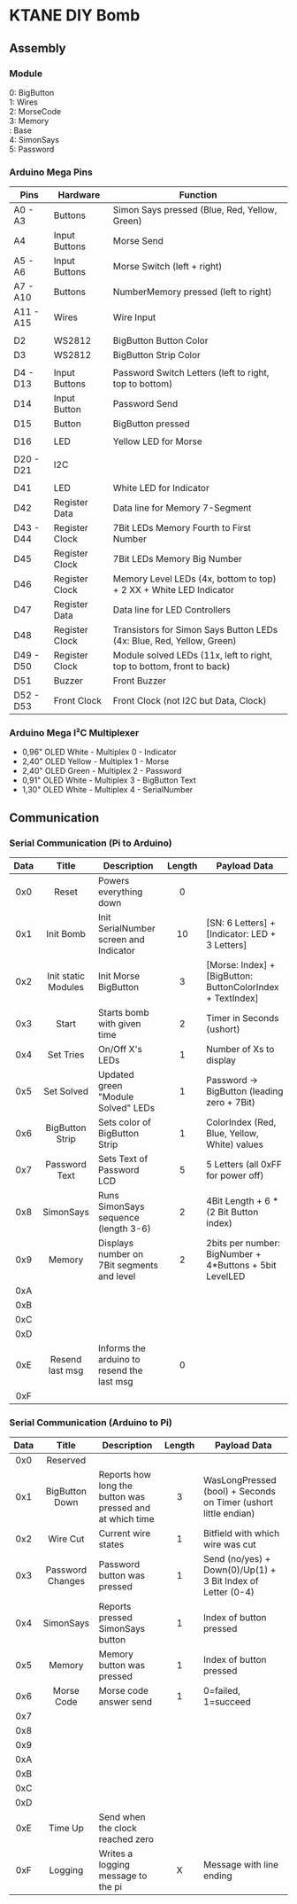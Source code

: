 # KTANE DIY Bomb

## Assembly

### Module

0: BigButton  
1: Wires  
2: MorseCode  
3: Memory  
 : Base  
4: SimonSays  
5: Password  

### Arduino Mega Pins

| Pins      | Hardware       | Function                                                              |
|-----------|----------------|-----------------------------------------------------------------------|
| A0  - A3  | Buttons        | Simon Says pressed (Blue, Red, Yellow, Green)                         |
| A4        | Input Buttons  | Morse Send                                                            |
| A5  - A6  | Input Buttons  | Morse Switch (left + right)                                           |
| A7  - A10 | Buttons        | NumberMemory pressed (left to right)                                  |
| A11 - A15 | Wires          | Wire Input                                                            |
|           |                |                                                                       |
| D2        | WS2812         | BigButton Button Color                                                |
| D3        | WS2812         | BigButton Strip Color                                                 |
|           |                |                                                                       |
| D4 - D13  | Input Buttons  | Password Switch Letters (left to right, top to bottom)                |
| D14       | Input Button   | Password Send                                                         |
| D15       | Button         | BigButton pressed                                                     |
|           |                |                                                                       |
| D16       | LED            | Yellow LED for Morse                                                  |
|           |                |                                                                       |
| D20 - D21 | I2C            |                                                                       |
|           |                |                                                                       |
| D41       | LED            | White LED for Indicator                                               |
| D42       | Register Data  | Data line for Memory 7-Segment                                        |
| D43 - D44 | Register Clock | 7Bit LEDs Memory Fourth to First Number                               |
| D45       | Register Clock | 7Bit LEDs Memory Big Number                                           |
| D46       | Register Clock | Memory Level LEDs (4x, bottom to top) + 2 XX + White LED Indicator    |
| D47       | Register Data  | Data line for LED Controllers                                         |
| D48       | Register Clock | Transistors for Simon Says Button LEDs (4x: Blue, Red, Yellow, Green) |
| D49 - D50 | Register Clock | Module solved LEDs (11x, left to right, top to bottom, front to back) |
| D51       | Buzzer         | Front Buzzer                                                          |
| D52 - D53 | Front Clock    | Front Clock (not I2C but Data, Clock)                                 |

### Arduino Mega I²C Multiplexer

- 0,96" OLED White  - Multiplex 0 - Indicator
- 2,40" OLED Yellow - Multiplex 1 - Morse
- 2,40" OLED Green  - Multiplex 2 - Password
- 0,91" OLED White  - Multiplex 3 - BigButton Text
- 1,30" OLED White  - Multiplex 4 - SerialNumber

## Communication

### Serial Communication (Pi to Arduino)

| Data |        Title        | Description                                | Length | Payload Data                                               |
|:----:|:-------------------:|--------------------------------------------|:------:|------------------------------------------------------------|
| 0x0  |        Reset        | Powers everything down                     |   0    |                                                            |
| 0x1  |      Init Bomb      | Init SerialNumber screen and Indicator     |   10   | [SN: 6 Letters] + [Indicator: LED + 3 Letters]             |
| 0x2  | Init static Modules | Init Morse BigButton                       |   3    | [Morse: Index] + [BigButton: ButtonColorIndex + TextIndex] |
| 0x3  |        Start        | Starts bomb with given time                |   2    | Timer in Seconds (ushort)                                  |
| 0x4  |      Set Tries      | On/Off X's LEDs                            |   1    | Number of Xs to display                                    |
| 0x5  |     Set Solved      | Updated green "Module Solved" LEDs         |   1    | Password -> BigButton (leading zero + 7Bit)                |
| 0x6  |   BigButton Strip   | Sets color of BigButton Strip              |   1    | ColorIndex (Red, Blue, Yellow, White) values               |
| 0x7  |    Password Text    | Sets Text of Password LCD                  |   5    | 5 Letters (all 0xFF for power off)                         |
| 0x8  |      SimonSays      | Runs SimonSays sequence (length 3-6)       |   2    | 4Bit Length + 6 * (2 Bit Button index)                     |
| 0x9  |       Memory        | Displays number on 7Bit segments and level |   2    | 2bits per number: BigNumber + 4*Buttons + 5bit LevelLED    |
| 0xA  |                     |                                            |        |                                                            |
| 0xB  |                     |                                            |        |                                                            |
| 0xC  |                     |                                            |        |                                                            |
| 0xD  |                     |                                            |        |                                                            |
| 0xE  |   Resend last msg   | Informs the arduino to resend the last msg |   0    |                                                            |
| 0xF  |                     |                                            |        |                                                            |

### Serial Communication (Arduino to Pi)

| Data |      Title       | Description                                               | Length | Payload Data                                                    |
|:----:|:----------------:|-----------------------------------------------------------|:------:|-----------------------------------------------------------------|
| 0x0  |     Reserved     |                                                           |        |                                                                 |
| 0x1  |  BigButton Down  | Reports how long the button was pressed and at which time |   3    | WasLongPressed (bool) + Seconds on Timer (ushort little endian) |
| 0x2  |     Wire Cut     | Current wire states                                       |   1    | Bitfield with which wire was cut                                |
| 0x3  | Password Changes | Password button was pressed                               |   1    | Send (no/yes) + Down(0)/Up(1) + 3 Bit Index of Letter (0-4)     |
| 0x4  |    SimonSays     | Reports pressed SimonSays button                          |   1    | Index of button pressed                                         |
| 0x5  |      Memory      | Memory button was pressed                                 |   1    | Index of button pressed                                         |
| 0x6  |    Morse Code    | Morse code answer send                                    |   1    | 0=failed, 1=succeed                                             |
| 0x7  |                  |                                                           |        |                                                                 |
| 0x8  |                  |                                                           |        |                                                                 |
| 0x9  |                  |                                                           |        |                                                                 |
| 0xA  |                  |                                                           |        |                                                                 |
| 0xB  |                  |                                                           |        |                                                                 |
| 0xC  |                  |                                                           |        |                                                                 |
| 0xD  |                  |                                                           |        |                                                                 |
| 0xE  |     Time Up      | Send when the clock reached zero                          |        |                                                                 |
| 0xF  |     Logging      | Writes a logging message to the pi                        |   X    | Message with line  ending                                       |
